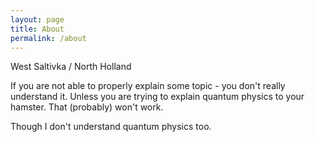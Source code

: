 ```yaml
---
layout: page
title: About
permalink: /about
---
```


West Saltivka / North Holland  
  
If you are not able to properly explain some topic - you don't really understand it. Unless you are trying to explain quantum physics to your hamster. That (probably) won't work.  
  
Though I don't understand quantum physics too.  